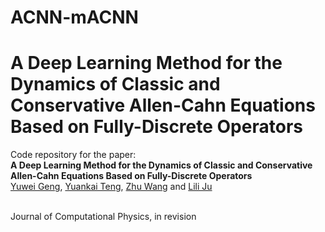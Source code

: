# ACNN-mACNN
# A Deep Learning Method for the Dynamics of Classic and Conservative Allen-Cahn Equations Based on Fully-Discrete Operators
Code repository for the paper:  
**A Deep Learning Method for the Dynamics of Classic and Conservative Allen-Cahn Equations Based on Fully-Discrete Operators**  
[Yuwei Geng](https://sc.edu/study/colleges_schools/artsandsciences/mathematics/our_people/directory/geng-yuwei.php), [Yuankai Teng](https://slooowtyk.github.io), [Zhu Wang](https://people.math.sc.edu/wangzhu) and [Lili Ju](https://people.math.sc.edu/ju)

<br>
Journal of Computational Physics, in revision 
<br>
<!--
[[paper](https://epubs.siam.org/doi/abs/10.1137/21M1459198)]


## Training Usage
To train the PRNN for a problem on given domain and draw a graph for regression
```shell
python ./train_model.py
 --case 2 
 --dim 2 
 --hidden_layers 2 
 --hidden_neurons 20 
 --lam_adf 1 
 --lam_bd 1 
 --optimizer 'Adam' 
 --Test_Mode 'LocalFitting' 
 --epochs_Adam 5000 
 --epochs_LBFGS 200 
 --TrainNum 2000 
 --coeff_para 50 
 --sigma 0.01 
 --domain 0 1
```

## Testing  Usage
To evaluate numerical error and relative sensitivity
```shell
python ./evaluate_model.py
 --case 2 
 --dim 2 
 --hidden_layers 2 
 --hidden_neurons 20 
 --lam_adf 1 
 --lam_bd 1 
 --optimizer 'Adam' 
 --Test_Mode 'LocalFitting' 
 --epochs_Adam 5000 
 --epochs_LBFGS 200 
 --TrainNum 2000 
 --coeff_para 50 
 --sigma 0.01 
 --domain 0 1
```


## Citation
If you  find the idea or code of this paper useful for your research, please consider citing us:

```bibtex
@article{teng2023level,
  title={Level Set Learning with Pseudoreversible Neural Networks for Nonlinear Dimension Reduction in Function Approximation},
  author={Teng, Yuankai and Wang, Zhu and Ju, Lili and Gruber, Anthony and Zhang, Guannan},
  journal={SIAM Journal on Scientific Computing},
  volume={45},
  number={3},
  pages={A1148--A1171},
  year={2023},
  publisher={SIAM}
}
```
-->
